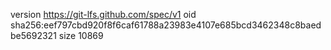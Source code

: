 version https://git-lfs.github.com/spec/v1
oid sha256:eef797cbd920f8f6caf61788a23983e4107e685bcd3462348c8baedbe5692321
size 10869
